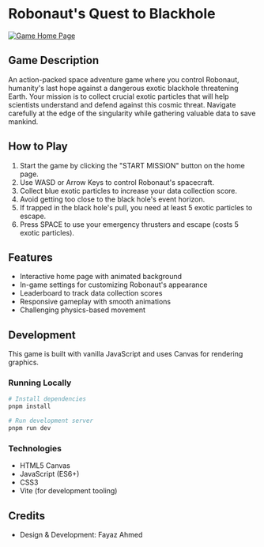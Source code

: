 # Robonaut's Quest to Blackhole

[![Game Home Page](https://github.com/user-attachments/assets/200a3e85-0d5f-4f3a-8729-e6a993d15adc)](http://robonaut.quest/index.html)


## Game Description
An action-packed space adventure game where you control Robonaut, humanity's last hope against a dangerous exotic blackhole threatening Earth. Your mission is to collect crucial exotic particles that will help scientists understand and defend against this cosmic threat. Navigate carefully at the edge of the singularity while gathering valuable data to save mankind.

## How to Play
1. Start the game by clicking the "START MISSION" button on the home page.
2. Use WASD or Arrow Keys to control Robonaut's spacecraft.
3. Collect blue exotic particles to increase your data collection score.
4. Avoid getting too close to the black hole's event horizon.
5. If trapped in the black hole's pull, you need at least 5 exotic particles to escape.
6. Press SPACE to use your emergency thrusters and escape (costs 5 exotic particles).

## Features
- Interactive home page with animated background
- In-game settings for customizing Robonaut's appearance
- Leaderboard to track data collection scores
- Responsive gameplay with smooth animations
- Challenging physics-based movement

## Development
This game is built with vanilla JavaScript and uses Canvas for rendering graphics.

### Running Locally
```bash
# Install dependencies
pnpm install

# Run development server
pnpm run dev
```

### Technologies
- HTML5 Canvas
- JavaScript (ES6+)
- CSS3
- Vite (for development tooling)

## Credits
- Design & Development: Fayaz Ahmed
